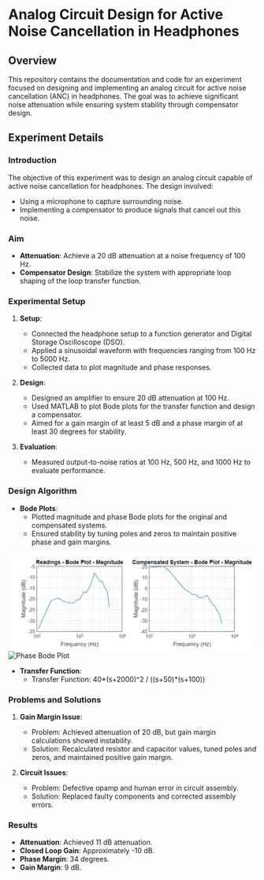 # Analog Circuit Design for Active Noise Cancellation in Headphones

## Overview

This repository contains the documentation and code for an experiment focused on designing and implementing an analog circuit for active noise cancellation (ANC) in headphones. The goal was to achieve significant noise attenuation while ensuring system stability through compensator design.

## Experiment Details

### Introduction

The objective of this experiment was to design an analog circuit capable of active noise cancellation for headphones. The design involved:
- Using a microphone to capture surrounding noise.
- Implementing a compensator to produce signals that cancel out this noise.

### Aim

- **Attenuation**: Achieve a 20 dB attenuation at a noise frequency of 100 Hz.
- **Compensator Design**: Stabilize the system with appropriate loop shaping of the loop transfer function.

### Experimental Setup

1. **Setup**:
   - Connected the headphone setup to a function generator and Digital Storage Oscilloscope (DSO).
   - Applied a sinusoidal waveform with frequencies ranging from 100 Hz to 5000 Hz.
   - Collected data to plot magnitude and phase responses.

2. **Design**:
   - Designed an amplifier to ensure 20 dB attenuation at 100 Hz.
   - Used MATLAB to plot Bode plots for the transfer function and design a compensator.
   - Aimed for a gain margin of at least 5 dB and a phase margin of at least 30 degrees for stability.

3. **Evaluation**:
   - Measured output-to-noise ratios at 100 Hz, 500 Hz, and 1000 Hz to evaluate performance.

### Design Algorithm

- **Bode Plots**:
  - Plotted magnitude and phase Bode plots for the original and compensated systems.
  - Ensured stability by tuning poles and zeros to maintain positive phase and gain margins.
  
![Magnitude Bode Plot](Magnitude_Bode_Plot.jpg)
![Phase Bode Plot](path/to/phase_bode_plot.png)

- **Transfer Function**:
  - Transfer Function: 40*(s+2000)^2 / ((s+50)*(s+100))


### Problems and Solutions

1. **Gain Margin Issue**:
   - Problem: Achieved attenuation of 20 dB, but gain margin calculations showed instability.
   - Solution: Recalculated resistor and capacitor values, tuned poles and zeros, and maintained positive gain margin.

2. **Circuit Issues**:
   - Problem: Defective opamp and human error in circuit assembly.
   - Solution: Replaced faulty components and corrected assembly errors.

### Results

- **Attenuation**: Achieved 11 dB attenuation.
- **Closed Loop Gain**: Approximately -10 dB.
- **Phase Margin**: 34 degrees.
- **Gain Margin**: 9 dB.
